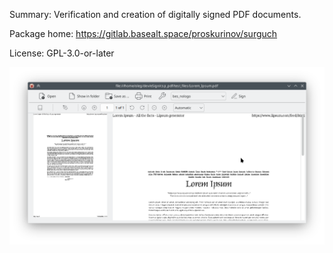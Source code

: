 Summary: Verification and creation of digitally signed PDF documents.

Package home: https://gitlab.basealt.space/proskurinov/surguch

License:	GPL-3.0-or-later

![Application main window screenshot](images/surguch.png)
